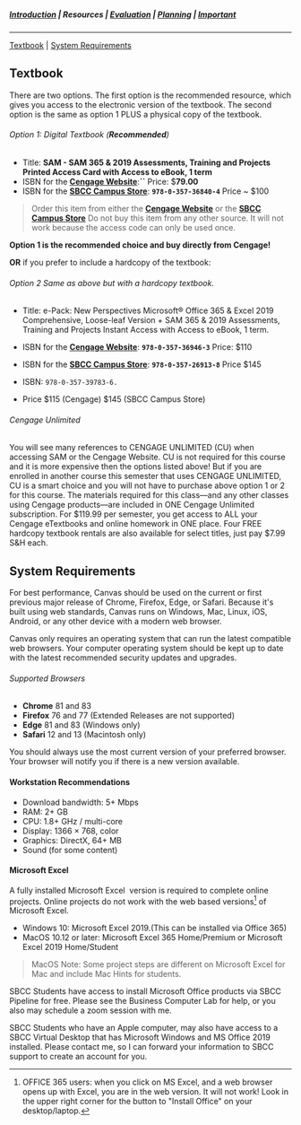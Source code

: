 ##### [Introduction](introduction) | Resources | [Evaluation](evaluation) | [Planning](planning) | [Important](important)
***
[Textbook](#textbook) | [System Requirements](#system-requirements)

## Textbook

There are two options. The first option is the recommended resource, which gives you access to the electronic version of the textbook. The second option is the same as option 1 PLUS a physical copy of the textbook. 

###### Option 1: Digital Textbook (**Recommended**)
 - Title: **SAM - SAM 365 & 2019 Assessments, Training and Projects Printed Access Card with Access to eBook, 1 term** 
 - ISBN for the <a href="http://www.cengagebrain.com/course/4553331" target="_blank">**Cengage Website**</a>:**``** Price: $**79.00** 
 - ISBN for the <a href="https://www.sbccbooks.com/" target="_blank">**SBCC Campus Store**</a>: **`978-0-357-36840-4`** Price ~ $100

> Order this item from either the <a href="http://www.cengagebrain.com/course/4553331" target="_blank">**Cengage Website**</a> or the <a href="https://www.sbccbooks.com/" target="_blank">**SBCC Campus Store**</a> Do not buy this item from any other source. It will not work because the access code can only be used once.

**Option 1 is the recommended choice and buy directly from Cengage!**

**OR** if you prefer to include a hardcopy of the textbook:

###### Option 2 Same as above but with a hardcopy  textbook.

- Title: e-Pack: New Perspectives Microsoft® Office 365 & Excel 2019 Comprehensive, Loose-leaf Version + SAM 365 & 2019 Assessments, Training and Projects Instant Access with Access to eBook, 1 term.
 - ISBN for the <a href="http://www.cengagebrain.com/course/4316390" target="_blank">**Cengage Website**</a>: **`978-0-357-36946-3`** Price: $110
 - ISBN for the <a href="https://www.sbccbooks.com/" target="_blank">**SBCC Campus Store**</a>: **`978-0-357-26913-8`** Price $145
 

- ISBN: `978-0-357-39783-6.`
- Price $115 (Cengage) $145 (SBCC Campus Store)


###### Cengage Unlimited
You will see many references to CENGAGE UNLIMITED (CU) when accessing SAM or the Cengage Website. CU is not required for this course and it is more expensive then the options listed above! But if you are enrolled in another course this semester that uses CENGAGE UNLIMITED, CU is a smart choice and you will not have to purchase above option 1 or 2 for this course. The materials required for this class—and any other classes using Cengage products—are included in ONE Cengage Unlimited subscription. For $119.99 per semester, you get access to ALL your Cengage eTextbooks and online homework in ONE place. Four FREE hardcopy textbook rentals are also available for select titles, just pay $7.99 S&H each.

## System Requirements

For best performance, Canvas should be used on the current or first previous major release of Chrome, Firefox, Edge, or Safari. Because it's built using web standards, Canvas runs on Windows, Mac, Linux, iOS, Android, or any other device with a modern web browser.

Canvas only requires an operating system that can run the latest compatible web browsers. Your computer operating system should be kept up to date with the latest recommended security updates and upgrades.

###### Supported Browsers

*   **Chrome** 81 and 83
*   **Firefox** 76 and 77 (Extended Releases are not supported)
*   **Edge** 81 and 83 (Windows only)
*   **Safari** 12 and 13 (Macintosh only)

You should always use the most current version of your preferred browser. Your browser will notify you if there is a new version available.

#### Workstation Recommendations

*   Download bandwidth: 5+ Mbps
*   RAM: 2+ GB
*   CPU: 1.8+ GHz / multi-core
*   Display: 1366 × 768, color
*   Graphics: DirectX, 64+ MB
*   Sound (for some content)

#### Microsoft Excel

A fully installed Microsoft Excel  version is required to complete online projects. Online projects do not work with the web based versions[^1] of Microsoft Excel.

*   Windows 10: Microsoft Excel 2019.(This can be installed via Office 365)
*   MacOS 10.12 or later: Microsoft Excel 365 Home/Premium or Microsoft Excel 2019 Home/Student

> MacOS Note: Some project steps are different on Microsoft Excel for Mac and include Mac Hints for students.

SBCC Students have access to install Microsoft Office products via SBCC Pipeline for free. Please see the Business Computer Lab for help, or you also may schedule a zoom session with me.  

SBCC Students who have an Apple computer, may also  have access to a SBCC Virtual Desktop that has Microsoft Windows and MS Office 2019 installed. Please contact me, so I can forward your information to SBCC support to create an account for you.  
 
[^1]: OFFICE 365 users: when you click on MS Excel, and a web browser opens up with Excel, you are in the web version. It will not work! Look in the upper right corner for the button to "Install Office" on your desktop/laptop. 
